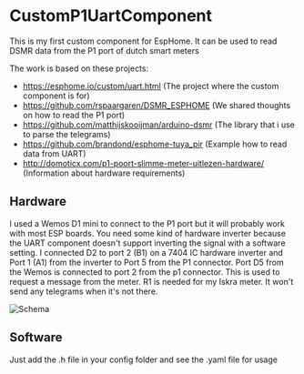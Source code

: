 # CustomP1UartComponent

This is my first custom component for EspHome. It can be used to read DSMR data from the P1 port of dutch smart meters

The work is based on these projects:
- https://esphome.io/custom/uart.html (The project where the custom component is for)
- https://github.com/rspaargaren/DSMR_ESPHOME (We shared thoughts on how to read the P1 port)
- https://github.com/matthijskooijman/arduino-dsmr (The library that i use to parse the telegrams)
- https://github.com/brandond/esphome-tuya_pir (Example how to read data from UART)
- http://domoticx.com/p1-poort-slimme-meter-uitlezen-hardware/ (Information about hardware requirements)

## Hardware

I used a Wemos D1 mini to connect to the P1 port but it will probably work with most ESP boards. You need some kind of hardware inverter because the UART component doesn't support inverting the signal with a software setting.
I connected D2 to port 2 (B1) on a 7404 IC hardware inverter and Port 1 (A1) from the inverter to Port 5 from the P1 connector.
Port D5 from the Wemos is connected to port 2 from the p1 connector. This is used to request a message from the meter.
R1 is needed for my Iskra meter. It won't send any telegrams when it's not there.

![Schema](https://raw.githubusercontent.com/nldroid/CustomP1UartComponent/master/docs/p1_meter_schema.png)

## Software

Just add the .h file in your config folder and see the .yaml file for usage
